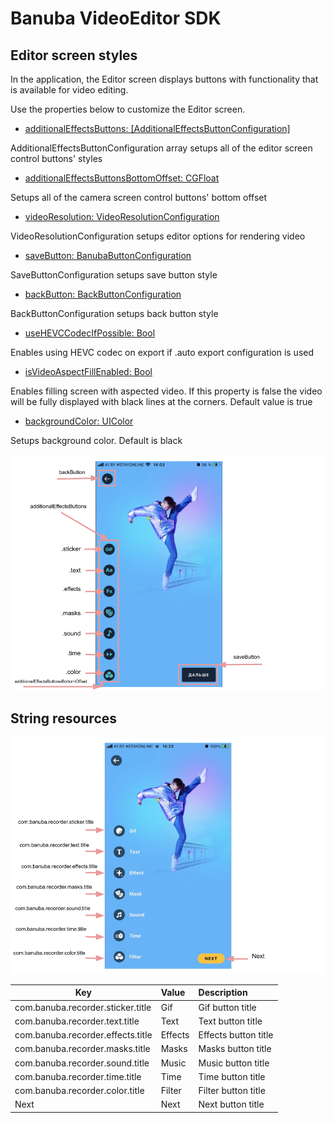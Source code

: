 # Banuba VideoEditor SDK
## Editor screen styles

In the application, the Editor screen displays buttons with functionality that is available for video editing.

Use the properties below to customize the Editor screen.

- [additionalEffectsButtons: [AdditionalEffectsButtonConfiguration]](/Example/Example/Extension/EditorConfiguration.swift#L8)

AdditionalEffectsButtonConfiguration array setups all of the editor screen control buttons' styles

- [additionalEffectsButtonsBottomOffset: CGFloat](/Example/Example/Extension/EditorConfiguration.swift#L46)

Setups all of the camera screen control buttons' bottom offset

- [videoResolution: VideoResolutionConfiguration](/Example/Example/Extension/EditorConfiguration.swift#L47)

VideoResolutionConfiguration setups editor options for rendering video

- [saveButton: BanubaButtonConfiguration](/Example/Example/Extension/EditorConfiguration.swift#L68)

SaveButtonConfiguration setups save button style

- [backButton: BackButtonConfiguration](/Example/Example/Extension/EditorConfiguration.swift#L74)

BackButtonConfiguration setups back button style

- [useHEVCCodecIfPossible: Bool](/Example/Example/Extension/EditorConfiguration.swift#L6)

Enables using HEVC codec on export if .auto export configuration is used

- [isVideoAspectFillEnabled: Bool](/Example/Example/Extension/EditorConfiguration.swift#L6)

Enables filling screen with aspected video. If this property is false the video will be fully displayed with black lines at the corners. Default value is true

- [backgroundColor: UIColor](/Example/Example/Extension/EditorConfiguration.swift#L6)

Setups background color. Default is black

  ![img](screenshots/EditorConfiguration.png)
  
  
## String resources

![img](screenshots/EditorConfigurationLocalization.png)

| Key        |      Value      |   Description |
| ------------- | :----------- | :------------- |
| com.banuba.recorder.sticker.title | Gif | Gif button title
| com.banuba.recorder.text.title | Text | Text button title
| com.banuba.recorder.effects.title |Effects | Effects button title
| com.banuba.recorder.masks.title | Masks | Masks button title
| com.banuba.recorder.sound.title | Music | Music button title
| com.banuba.recorder.time.title | Time | Time button title
| com.banuba.recorder.color.title | Filter | Filter button title
| Next | Next | Next button title
